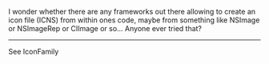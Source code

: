 I wonder whether there are any frameworks out there allowing to create an icon file (ICNS) from within ones code, maybe from something like NSImage or NSImageRep or CIImage or so... Anyone ever tried that?

----

See IconFamily
